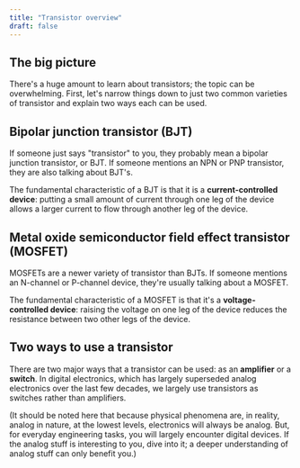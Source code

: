 ```yaml
---
title: "Transistor overview"
draft: false
---
```


## The big picture

There's a huge amount to learn about transistors; the topic can be overwhelming. First, let's narrow things down to just two common varieties of transistor and explain two ways each can be used.

## Bipolar junction transistor (BJT)

If someone just says "transistor" to you, they probably mean a bipolar junction transistor, or BJT. If someone mentions an NPN or PNP transistor, they are also talking about BJT's.

The fundamental characteristic of a BJT is that it is a **current-controlled device**: putting a small amount of current through one leg of the device allows a larger current to flow through another leg of the device.

## Metal oxide semiconductor field effect transistor (MOSFET)

MOSFETs are a newer variety of transistor than BJTs. If someone mentions an N-channel or P-channel device, they're usually talking about a MOSFET.

The fundamental characteristic of a MOSFET is that it's a **voltage-controlled device**: raising the voltage on one leg of the device reduces the resistance between two other legs of the device.

## Two ways to use a transistor

There are two major ways that a transistor can be used: as an **amplifier** or a **switch**. In digital electronics, which has largely superseded analog electronics over the last few decades, we largely use transistors as switches rather than amplifiers.

(It should be noted here that because physical phenomena are, in reality, analog in nature, at the lowest levels, electronics will always be analog. But, for everyday engineering tasks, you will largely encounter digital devices. If the analog stuff is interesting to you, dive into it; a deeper understanding of analog stuff can only benefit you.)
